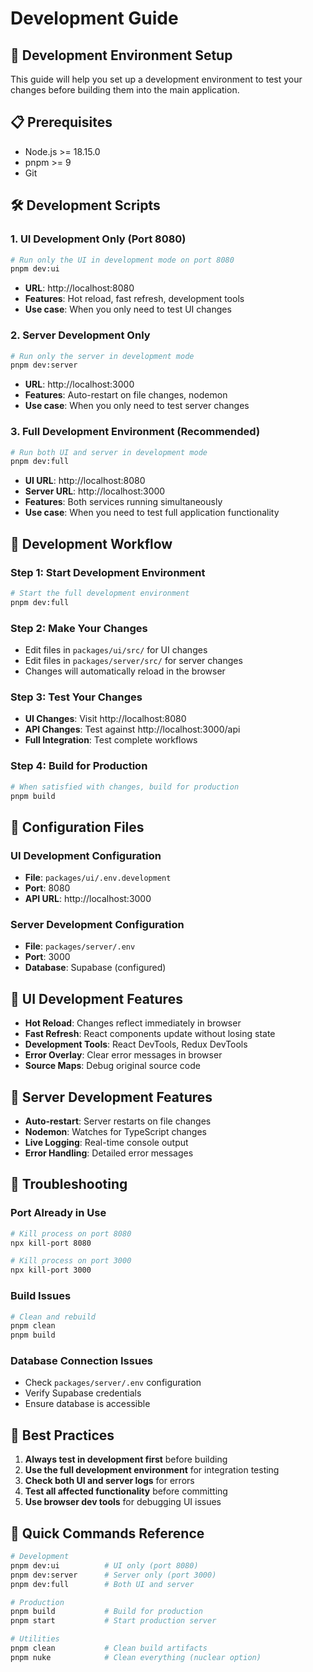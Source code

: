 # Development Guide

## 🚀 Development Environment Setup

This guide will help you set up a development environment to test your changes before building them into the main application.

## 📋 Prerequisites

- Node.js >= 18.15.0
- pnpm >= 9
- Git

## 🛠️ Development Scripts

### 1. **UI Development Only** (Port 8080)
```bash
# Run only the UI in development mode on port 8080
pnpm dev:ui
```
- **URL**: http://localhost:8080
- **Features**: Hot reload, fast refresh, development tools
- **Use case**: When you only need to test UI changes

### 2. **Server Development Only**
```bash
# Run only the server in development mode
pnpm dev:server
```
- **URL**: http://localhost:3000
- **Features**: Auto-restart on file changes, nodemon
- **Use case**: When you only need to test server changes

### 3. **Full Development Environment** (Recommended)
```bash
# Run both UI and server in development mode
pnpm dev:full
```
- **UI URL**: http://localhost:8080
- **Server URL**: http://localhost:3000
- **Features**: Both services running simultaneously
- **Use case**: When you need to test full application functionality

## 🎯 Development Workflow

### Step 1: Start Development Environment
```bash
# Start the full development environment
pnpm dev:full
```

### Step 2: Make Your Changes
- Edit files in `packages/ui/src/` for UI changes
- Edit files in `packages/server/src/` for server changes
- Changes will automatically reload in the browser

### Step 3: Test Your Changes
- **UI Changes**: Visit http://localhost:8080
- **API Changes**: Test against http://localhost:3000/api
- **Full Integration**: Test complete workflows

### Step 4: Build for Production
```bash
# When satisfied with changes, build for production
pnpm build
```

## 🔧 Configuration Files

### UI Development Configuration
- **File**: `packages/ui/.env.development`
- **Port**: 8080
- **API URL**: http://localhost:3000

### Server Development Configuration
- **File**: `packages/server/.env`
- **Port**: 3000
- **Database**: Supabase (configured)

## 🎨 UI Development Features

- **Hot Reload**: Changes reflect immediately in browser
- **Fast Refresh**: React components update without losing state
- **Development Tools**: React DevTools, Redux DevTools
- **Error Overlay**: Clear error messages in browser
- **Source Maps**: Debug original source code

## 🔄 Server Development Features

- **Auto-restart**: Server restarts on file changes
- **Nodemon**: Watches for TypeScript changes
- **Live Logging**: Real-time console output
- **Error Handling**: Detailed error messages

## 🚨 Troubleshooting

### Port Already in Use
```bash
# Kill process on port 8080
npx kill-port 8080

# Kill process on port 3000
npx kill-port 3000
```

### Build Issues
```bash
# Clean and rebuild
pnpm clean
pnpm build
```

### Database Connection Issues
- Check `packages/server/.env` configuration
- Verify Supabase credentials
- Ensure database is accessible

## 📝 Best Practices

1. **Always test in development first** before building
2. **Use the full development environment** for integration testing
3. **Check both UI and server logs** for errors
4. **Test all affected functionality** before committing
5. **Use browser dev tools** for debugging UI issues

## 🎯 Quick Commands Reference

```bash
# Development
pnpm dev:ui          # UI only (port 8080)
pnpm dev:server      # Server only (port 3000)
pnpm dev:full        # Both UI and server

# Production
pnpm build           # Build for production
pnpm start           # Start production server

# Utilities
pnpm clean           # Clean build artifacts
pnpm nuke            # Clean everything (nuclear option)
```
